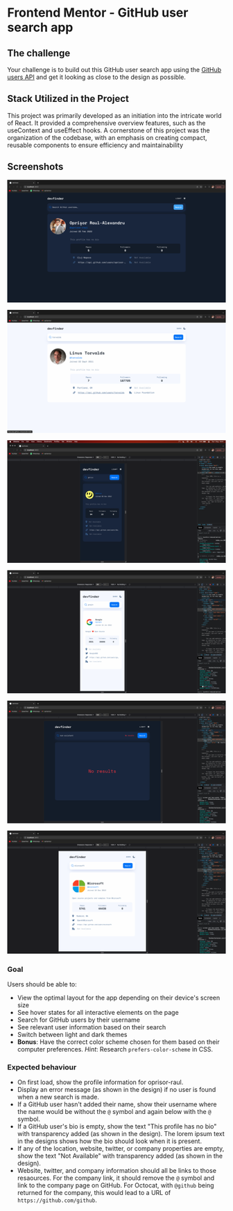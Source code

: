 # Frontend Mentor - GitHub user search app

## The challenge

Your challenge is to build out this GitHub user search app using the [GitHub users API](https://docs.github.com/en/rest/reference/users#get-a-user) and get it looking as close to the design as possible.

## Stack Utilized in the Project
This project was primarily developed as an initiation into the intricate world of React. It provided a comprehensive overview features, such as the useContext and useEffect hooks. A cornerstone of this project was the organization of the codebase, with an emphasis on creating compact, reusable components to ensure efficiency and maintainability

## Screenshots
![Desktop Dark Mode Screenshot](https://github.com/oprisor-raul/devfinder/blob/main/screenshots/desktop-dark.png)

![Desktop Light Mode Screenshot](https://github.com/oprisor-raul/devfinder/blob/main/screenshots/desktop-light.png)

![Mobile Dark Mode Screenshot](https://github.com/oprisor-raul/devfinder/blob/main/screenshots/mobile-dark.png)

![Mobile Light Mode Screenshot](https://github.com/oprisor-raul/devfinder/blob/main/screenshots/mobile-light.png)

![Tablet Dark Mode Error Screenshot](https://github.com/oprisor-raul/devfinder/blob/main/screenshots/tablet-dark-error.png)

![Tablet Light Mode Screenshot](https://github.com/oprisor-raul/devfinder/blob/main/screenshots/tablet-light.png)


### Goal
Users should be able to:

- View the optimal layout for the app depending on their device's screen size
- See hover states for all interactive elements on the page
- Search for GitHub users by their username
- See relevant user information based on their search
- Switch between light and dark themes
- **Bonus**: Have the correct color scheme chosen for them based on their computer preferences. _Hint_: Research `prefers-color-scheme` in CSS.

### Expected behaviour

- On first load, show the profile information for oprisor-raul.
- Display an error message (as shown in the design) if no user is found when a new search is made.
- If a GitHub user hasn't added their name, show their username where the name would be without the `@` symbol and again below with the `@` symbol.
- If a GitHub user's bio is empty, show the text "This profile has no bio" with transparency added (as shown in the design). The lorem ipsum text in the designs shows how the bio should look when it is present.
- If any of the location, website, twitter, or company properties are empty, show the text "Not Available" with transparency added (as shown in the design).
- Website, twitter, and company information should all be links to those resaources. For the company link, it should remove the `@` symbol and link to the company page on GitHub. For Octocat, with `@github` being returned for the company, this would lead to a URL of `https://github.com/github`.

